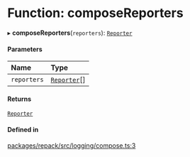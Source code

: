 # Function: composeReporters

▸ **composeReporters**(`reporters`): [`Reporter`](../interfaces/Reporter.md)

#### Parameters

| Name | Type |
| :------ | :------ |
| `reporters` | [`Reporter`](../interfaces/Reporter.md)[] |

#### Returns

[`Reporter`](../interfaces/Reporter.md)

#### Defined in

[packages/repack/src/logging/compose.ts:3](https://github.com/callstack/repack/blob/1d9a1bb/packages/repack/src/logging/compose.ts#L3)
